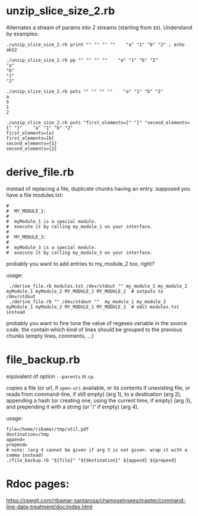 # unzip_slice_size_2.rb

Alternates  a stream of params into 2 streams (starting from `$5`). 
Understand by examples:

````
./unzip_slice_size_2.rb print "" "" "" ""    "a" "1" "b" "2" ; echo 
ab12

./unzip_slice_size_2.rb pp "" "" "" ""    "a" "1" "b" "2"
"a"
"b"
"1"
"2"

./unzip_slice_size_2.rb puts "" "" "" ""    "a" "1" "b" "2"
a
b
1
2

./unzip_slice_size_2.rb puts "first_elements=[" "]" "second_elements={" "}"    "a" "1" "b" "2" 
first_elements=[a]
first_elements=[b]
second_elements={1}
second_elements={2}
````
# derive_file.rb

instead of replacing a file, duplicate chunks having an entry. 
supposed you have a file modules.txt:
````
#  
#  MY_MODULE_1:
#
#  myModule_1 is a special module.
#  execute it by calling my_module_1 on your interface.
#
#  MY_MODULE_3:
#
#  myModule_3 is a special module.
#  execute it by calling my_module_3 on your interface.
````

probably you want to add entries to my_module_2 too, right? 

 usage:
````
 ./derive_file.rb modules.txt /dev/stdout "" my_module_1 my_module_2 myModule_1 myModule_2 MY_MODULE_1 MY_MODULE_2  # outputs to /dev/stdout
 ./derive_file.rb "" /dev/stdout ""  my_module_1 my_module_2 myModule_1 myModule_2 MY_MODULE_1 MY_MODULE_2  # edit modules.txt instead
````

 probably you want to fine tune the value 
 of regexes variable in the source code. 
 the contain which kind of lines should be grouped
 to the previous chunks (empty lines, comments, ...)


# file_backup.rb

equivalent of option `--parents` in `cp`.

copies a file (or url, if `open-uri` available, or its contents if unexisting
file, or reads from command-line, if still empty) (arg 1), to a destination
(arg 2), appending a hash (or creating one, using the current time, if empty)
(arg 3), and prepending it with a string (or '/' if empty)  (arg 4).


 usage:
````
file=/home/ribamar/tmp/util.pdf
destination=/tmp
append=
prepend=
# note: (arg 4 cannot be given if arg 3 is not given. wrap it with a
comma instead)
./file_backup.rb "${file}" "${destination}" ${append} ${prepend}
````

# Rdoc pages:
https://rawgit.com/ribamar-santarosa/champselysees/master/command-line-data-treatment/doc/index.html
